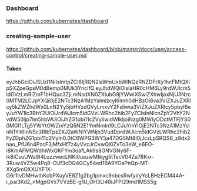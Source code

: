 ### Dashboard
https://github.com/kubernetes/dashboard


### creating-sample-user
https://github.com/kubernetes/dashboard/blob/master/docs/user/access-control/creating-sample-user.md

#### Token
eyJhbGciOiJSUzI1NiIsImtpZCI6IjRQN2laWmUxbWlNQzRNZDFrXy1hcFMtQXlpSXZpeGpsM0dBemp0MUk3YncifQ.eyJhdWQiOlsiaHR0cHM6Ly9rdWJlcm5ldGVzLmRlZmF1bHQuc3ZjLmNsdXN0ZXIubG9jYWwiXSwiZXhwIjoxNjU3Nzc0MTM2LCJpYXQiOjE2NTc3NzA1MzYsImlzcyI6Imh0dHBzOi8va3ViZXJuZXRlcy5kZWZhdWx0LnN2Yy5jbHVzdGVyLmxvY2FsIiwia3ViZXJuZXRlcy5pbyI6eyJuYW1lc3BhY2UiOiJrdWJlcm5ldGVzLWRhc2hib2FyZCIsInNlcnZpY2VhY2NvdW50Ijp7Im5hbWUiOiJhZG1pbi11c2VyIiwidWlkIjoiNzg0MWIyODctMTFjYS00MGI1LTg5YWYtOWZmYzQ5N2E1YmNmIn19LCJuYmYiOjE2NTc3NzA1MzYsInN1YiI6InN5c3RlbTpzZXJ2aWNlYWNjb3VudDprdWJlcm5ldGVzLWRhc2hib2FyZDphZG1pbi11c2VyIn0.0tC6WPG3WY5a47DG5Mt8l0jJcsLpSRQS6_z8dx2nao_PfU6n4PzcF3jMfxHf7z4vVvzJrCvwQXiZvTo3eW_e6EO-i8KmAFMQWdhiWxGKFYm3oafLAk9s8GNVGNy6F-ik8iCsuUWa9l4LozzwecLNKi0uezwMtkyg5tTecV04Ze78Kxr-3Ruw4VZ5w4Pq8-CUf3cDQ4GCy54ed1BA9YOaPnQp-MT-XXg5mOXXUYF1X-G6r1tvDMHwthKcbPXuyVE8Z1g2bg1pmxc9nbcsRwfyiryYcLBHzECM44A-i_pai3Kd2_nMgpGVx7VVzBE-g1U_OH3LI48iJFPI29md1MSS5g

